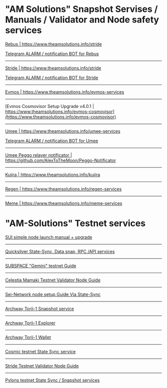 # "AM Solutions" Snapshot Servises / Manuals / Validator and Node safety services  

[Rebus | https://www.theamsolutions.info/stride ](https://www.theamsolutions.info/rebus)

[Telegram ALARM / notification BOT for Rebus](https://github.com/AlexToTheMoon/AM-Solutions/blob/main/Tenderduty/rebus/manual.md)
* * *
[Stride | https://www.theamsolutions.info/stride ](https://www.theamsolutions.info/stride)

[Telegram ALARM / notification BOT for Stride](https://github.com/AlexToTheMoon/AM-Solutions/blob/main/Tenderduty/stride/README.md) 
* * *
[Evmos | https://www.theamsolutions.info/evmos-services ](https://www.theamsolutions.info/evmos-services)
* * *
[Evmos Cosmovisor Setup Upgrade v4.0.1 | https://www.theamsolutions.info/evmos-cosmovisor](https://www.theamsolutions.info/evmos-cosmovisor)
* * *
[Umee | https://www.theamsolutions.info/umee-services ](https://www.theamsolutions.info/umee-services)

[Telegram ALARM / notification BOT for Umee](https://github.com/AlexToTheMoon/AM-Solutions/blob/main/Tenderduty/Umee-Setup.md)
* * *
[Umee Peggo relayer notificator | https://github.com/AlexToTheMoon/Peggo-Notificator ](https://github.com/AlexToTheMoon/Peggo-Notificator)
* * *
[Kujira | https://www.theamsolutions.info/kujira ](https://www.theamsolutions.info/kujira)
* * *
[Regen | https://www.theamsolutions.info/regen-services ](https://www.theamsolutions.info/regen-services)
* * *
[Meme | https://www.theamsolutions.info/meme-services ](https://www.theamsolutions.info/meme-services)

# "AM-Solutions" Testnet services

[SUI simple node launch manual + upgrade](https://www.theamsolutions.info/sui)
* * *
[Quicksilver State-Sync, Data snap, RPC /API services](https://www.theamsolutions.info/quicksilver-service)
* * *
[SUBSPACE "Gemini" testnet Guide](https://www.theamsolutions.info/subspace-gemini)
* * *
[Celestia Mamaki Testnet Validator Node Guide](https://www.theamsolutions.info/celestia)
* * *
[Sei-Network node setup Guide Via State-Sync](https://www.theamsolutions.info/sei-network)
* * *
[Archway Torii-1 Snapshot service](https://www.theamsolutions.info/archway-service)
* * *
[Archway Torii-1 Explorer](https://explorer.theamsolutions.info)
* * *
[Archway Torii-1 Wallet](https://tw.theamsolutions.info/welcome)
* * *
[Cosmic testnet State Sync service](https://www.theamsolutions.info/cosmic-service)
* * *
[Stride Testnet Validator Node Guide](https://www.theamsolutions.info/stride)
* * *
[Pylons testnet State Sync / Snapshot services](https://www.theamsolutions.info/pylons-service)
